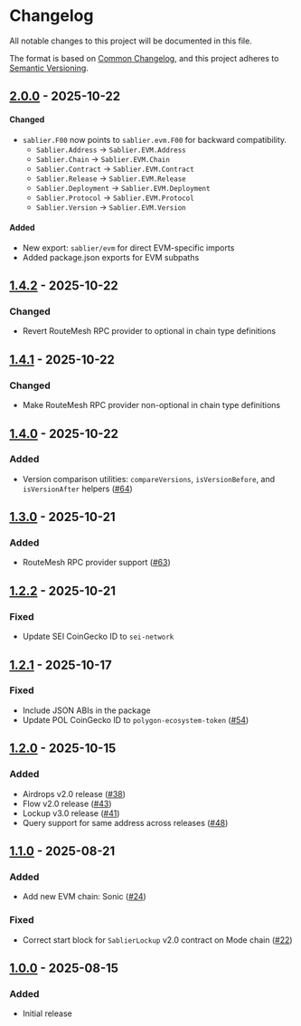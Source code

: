# Changelog

All notable changes to this project will be documented in this file.

The format is based on [Common Changelog](https://common-changelog.org/), and this project adheres to
[Semantic Versioning](https://semver.org/spec/v2.0.0.html).

[2.0.0]: https://github.com/sablier-labs/sdk/releases/tag/v2.0.0
[1.4.2]: https://github.com/sablier-labs/sdk/releases/tag/v1.4.2
[1.4.1]: https://github.com/sablier-labs/sdk/releases/tag/v1.4.1
[1.4.0]: https://github.com/sablier-labs/sdk/releases/tag/v1.4.0
[1.3.0]: https://github.com/sablier-labs/sdk/releases/tag/v1.3.0
[1.2.2]: https://github.com/sablier-labs/sdk/releases/tag/v1.2.2
[1.2.1]: https://github.com/sablier-labs/sdk/releases/tag/v1.2.1
[1.2.0]: https://github.com/sablier-labs/sdk/releases/tag/v1.2.0
[1.1.0]: https://github.com/sablier-labs/sdk/releases/tag/v1.1.0
[1.0.0]: https://github.com/sablier-labs/sdk/releases/tag/v1.0.0

## [2.0.0] - 2025-10-22

#### Changed

- `sablier.F00` now points to `sablier.evm.F00` for backward compatibility.
  - `Sablier.Address` → `Sablier.EVM.Address`
  - `Sablier.Chain` → `Sablier.EVM.Chain`
  - `Sablier.Contract` → `Sablier.EVM.Contract`
  - `Sablier.Release` → `Sablier.EVM.Release`
  - `Sablier.Deployment` → `Sablier.EVM.Deployment`
  - `Sablier.Protocol` → `Sablier.EVM.Protocol`
  - `Sablier.Version` → `Sablier.EVM.Version`

#### Added

- New export: `sablier/evm` for direct EVM-specific imports
- Added package.json exports for EVM subpaths

## [1.4.2] - 2025-10-22

### Changed

- Revert RouteMesh RPC provider to optional in chain type definitions

## [1.4.1] - 2025-10-22

### Changed

- Make RouteMesh RPC provider non-optional in chain type definitions

## [1.4.0] - 2025-10-22

### Added

- Version comparison utilities: `compareVersions`, `isVersionBefore`, and `isVersionAfter` helpers
  ([#64](https://github.com/sablier-labs/sdk/pull/64))

## [1.3.0] - 2025-10-21

### Added

- RouteMesh RPC provider support ([#63](https://github.com/sablier-labs/sdk/pull/63))

## [1.2.2] - 2025-10-21

### Fixed

- Update SEI CoinGecko ID to `sei-network`

## [1.2.1] - 2025-10-17

### Fixed

- Include JSON ABIs in the package
- Update POL CoinGecko ID to `polygon-ecosystem-token` ([#54](https://github.com/sablier-labs/sdk/pull/54))

## [1.2.0] - 2025-10-15

### Added

- Airdrops v2.0 release ([#38](https://github.com/sablier-labs/sdk/pull/38))
- Flow v2.0 release ([#43](https://github.com/sablier-labs/sdk/pull/43))
- Lockup v3.0 release ([#41](https://github.com/sablier-labs/sdk/pull/41))
- Query support for same address across releases ([#48](https://github.com/sablier-labs/sdk/pull/48))

## [1.1.0] - 2025-08-21

### Added

- Add new EVM chain: Sonic ([#24](https://github.com/sablier-labs/sdk/pull/24))

### Fixed

- Correct start block for `SablierLockup` v2.0 contract on Mode chain
  ([#22](https://github.com/sablier-labs/sdk/pull/22))

## [1.0.0] - 2025-08-15

### Added

- Initial release
